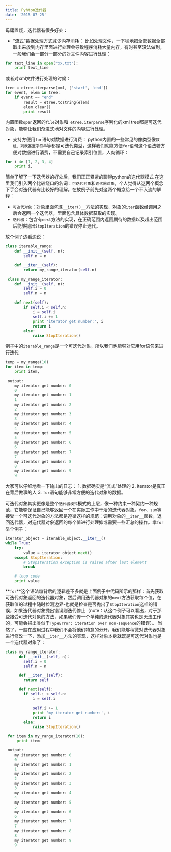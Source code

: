```yaml
---
title: Pyhton迭代器
date: '2015-07-25'
---
```


毋庸置疑，迭代器有很多好处：
- “流式”数据处理方式减少内存消耗：
比如处理文件，一下猛地把全部数据全部取出来放到内存里面进行处理会导致程序消耗大量内存，有时甚至没法做到，一般我们会一部分一部分的对文件内容进行处理：
```python
for text_line in open("xx.txt"):
    print text_line
```
或者对xml文件进行处理的时候：
```python
tree = etree.iterparse(xml, ['start', 'end'])
for event, elem in tree:
	if event == "end"
		result = etree.tostring(elem)
		elem.clear()
		print result
```
内置函数`open`返回的`file`对象和` etree.iterparse`序列化的xml tree都是可迭代对象，能够让我们渐进式地对文件的内容进行处理。

- 支持方便用`for`语句对数据进行消费：
python内置的一些常见的像类型像`数组、列表甚至字符串`等都是可迭代类型，这样我们就能方便`for`语句这个语法糖方便对数据进行消费，不需要自己记录索引位置，人肉循环：
```python
for i in [1, 2, 3, 4]
    print i,
```

简单了解了一下迭代器的好处后，我们正正紧紧的聊聊python的迭代器模式
在这里我们引入两个比较绕口的名词：`可迭代对象`和`迭代器对象`，个人觉得从这两个概念下手会对迭代器有比较好的理解。在放例子前先对这两个概念给一个不入流的解释：
- `可迭代对象`：对象里面包含`__iter()__`方法的实现，对象的`iter`函数经调用之后会返回一个迭代器，里面包含具体数据获取的实现。
- `迭代器`：包含有`next`方法的实现，在正确范围内返回期待的数据以及超出范围后能够抛出`StopIteration`的错误停止迭代。

放个例子边看边说：
```python
class iterable_range:
    def __init__(self, n):
        self.n = n

    def __iter__(self):
        return my_range_iterator(self.n)

 class my_range_iterator:
    def __init__(self, n):
        self.i = 0
        self.n = n

    def next(self):
        if self.i < self.n:
            i = self.i
            self.i += 1
            print 'iterator get number:', i
            return i
        else:
            raise StopIteration()

```

例子中的`iterable_range`是一个可迭代对象，所以我们也能够对它用for语句来进行迭代

```python
temp = my_range(10)
for item in temp:
    print item,

 output:
    my iterator get number: 0
    0
    my iterator get number: 1
    1
    my iterator get number: 2
    2
    my iterator get number: 3
    3
    my iterator get number: 4
    4
    my iterator get number: 5
    5
    my iterator get number: 6
    6
    my iterator get number: 7
    7
    my iterator get number: 8
    8
    my iterator get number: 9
    9
```

大家可以仔细地看一下输出的日志：
    1.  数据确实是“流式”处理的
    2.  iterator是真正在背后做事的人
    3. `for`语句能够非常方便的迭代对象的数据。

可迭代对象其实更像是整个`迭代器模式`模式的上层，像一种约束一种契约一种规范，它能够保证自己能够返回一个在实际工作中干活的迭代器对象。`for`、`sum`等接受一个可迭代对象的方法都是遵循这样的规范：调用对象的`__iter__`函数，返回迭代器，对迭代器对象返回的每个值进行处理抑或需要一些汇总的操作。拿`for`举个例子：

```python
iterator_object = iterable_object.__iter__()
while True:
    try:
        value = iterator_object.next()
    except StopIteration:
        # StopIteration exception is raised after last element
        break

    # loop code
    print value
```

**`for`**这个语法糖背后的逻辑差不多就是上面例子中代码所示的那样：首先获取可迭代对象返回的迭代器对象，然后调用迭代器对象的`next`方法获取每个值，在获取值的过程中随时检测边界-也就是检查是否抛出了`StopIteration`这样的错误，如果迭代器对象抛出错误则迭代停止（note：从这个例子可以看出，对于那些接受可迭代对象的方法，如果我们传一个单纯的迭代器对象其实也是无法工作的，可能会报出类似于`TypeError: iteration over non-sequence`的错误）。
当然了，一般在应用过程中我们不会将他们特意的分开，我们能够稍微对迭代器对象进行修改一下，添加`__iter__`方法的实现，这样对象本身就既是可迭代对象也是一个迭代器对象了：

```python
class my_range_iterator:
      def __init__(self, n)：
        self.i = 0
        self.n = n

      def __iter__(self):
        return self

      def next(self):
        if self.i < self.n:
            i = self.i

            self.i += 1
            print 'my iterator get number:', i
            return i
        else:
            raise StopIteration()

 for item in my_range_iterator(10):
     print item

 output:
    my iterator get number: 0
    0
    my iterator get number: 1
    1
    my iterator get number: 2
    2
    my iterator get number: 3
    3
    my iterator get number: 4
    4
    my iterator get number: 5
    5
    my iterator get number: 6
    6
    my iterator get number: 7
    7
    my iterator get number: 8
    8
    my iterator get number: 9
    9
```
